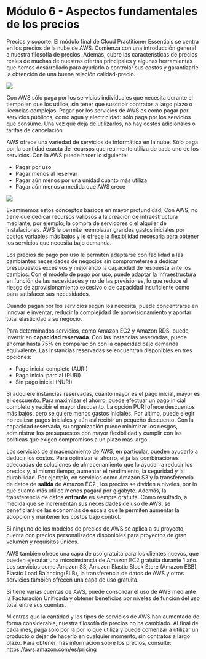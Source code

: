 # Módulo 6 - Aspectos fundamentales de los precios

Precios y soporte. El módulo final de Cloud Practitioner Essentials se centra en los precios de la nube de AWS. Comienza con una introducción general a nuestra filosofía de precios. Además, cubre las características de precios reales de muchas de nuestras ofertas principales y algunas herramientas que hemos desarrollado para ayudarlo a controlar sus costos y garantizarle la obtención de una buena relación calidad-precio.

![](https://i.imgur.com/so1OeCW.png)

Con AWS sólo paga por los servicios individuales que necesita durante el tiempo en que los utilice, sin tener que suscribir contratos a largo plazo o licencias complejas. Pagar por los servicios de AWS es como pagar por servicios públicos, como agua y electricidad: sólo paga por los servicios que consume. Una vez que deja de utilizarlos, no hay costos adicionales o tarifas de cancelación.

AWS ofrece una variedad de servicios de informática en la nube. Sólo paga por la cantidad exacta de recursos que realmente utiliza de cada uno de los servicios. Con la AWS puede hacer lo siguiente:

- Pagar por uso
- Pagar menos al reservar
- Pagar aún menos por una unidad cuanto más utiliza
- Pagar aún menos a medida que AWS crece

![](https://i.imgur.com/Bwq9eBA.png)

Examinemos estos conceptos básicos en mayor profundidad, Con AWS, no tiene que dedicar recursos valiosos a la creación de infraestructura mediante, por ejemplo, la compra de servidores o el alquiler de instalaciones. AWS le permite reemplazar grandes gastos iniciales por costos variables más bajos y le ofrece la flexibilidad necesaria para obtener los servicios que necesita bajo demanda.

Los precios de pago por uso le permiten adaptarse con facilidad a las cambiantes necesidades de negocios sin comprometerse a dedicar presupuestos excesivos y mejorando la capacidad de respuesta ante los cambios. Con el modelo de pago por uso, puede adaptar la infraestructura en función de las necesidades y no de las previsiones, lo que reduce el riesgo de aprovisionamiento excesivo o de capacidad insuficiente como para satisfacer sus necesidades.

Cuando pagan por los servicios según los necesita, puede concentrarse en innovar e inventar, reducir la complejidad de aprovisionamiento y aportar total elasticidad a su negocio.

Para determinados servicios, como Amazon EC2 y Amazon RDS, puede invertir en **capacidad reservada**. Con las instancias reservadas, puede ahorrar hasta 75% en comparación con la capacidad bajo demanda equivalente. Las instancias reservadas se encuentran disponibles en tres opciones: 

- Pago inicial completo (AURI)
- Pago inicial parcial (PURI) 
- Sin pago inicial (NURI)

Si adquiere instancias reservadas, cuanto mayor es el pago inicial, mayor es el descuento. Para maximizar el ahorro, puede efectuar un pago inicial completo y recibir el mayor descuento. La opción PURI ofrece descuentos más bajos, pero se quiere menos gastos iniciales. Por último, puede elegir no realizar pagos iniciales y aún así recibir un pequeño descuento. Con la capacidad reservada, su organización puede minimizar los riesgos, administrar los presupuestos con mayor flexibilidad y cumplir con las políticas que exigen compromisos a un plazo más largo.

Los servicios de almacenamiento de AWS, en particular, pueden ayudarlo a deducir los costos. Para optimizar el ahorro, elija las combinaciones adecuadas de soluciones de almacenamiento que lo ayudan a reducir los precios y, al mismo tiempo, aumentar el rendimiento, la seguridad y la durabilidad. Por ejemplo, en servicios como Amazon S3 y la transferencia de datos de **salida** de Amazon EC2 , los precios se dividen a niveles, por lo que cuanto más utilice menos pagará por gigabyte. Además, la transferencia de datos **entrante** es siempre gratuita. Cómo resultado, a medida que se  incrementan sus necesidades de uso de AWS, se beneficiará de las economías de escala que le permiten aumentar la adopción y mantener los costos bajo control.

Si ninguno de los modelos de precios de AWS se aplica a su proyecto, cuenta con precios personalizados disponibles para proyectos de gran volumen y requisitos únicos. 

AWS también ofrece una capa de uso gratuita para los clientes nuevos, que pueden ejecutar una microinstancia de Amazon EC2 gratuita durante 1 año. Los servicios como Amazon S3, Amazon Elastic Block Store (Amazon ESB), Elastic Load Balancing(ELB), la transferencia de datos de AWS y otros servicios también ofrecen una capa de uso gratuita.

Si tiene varias cuentas de AWS, puede consolidar el uso de AWS mediante la Facturación Unificada y obtener beneficios por niveles de función del uso total entre sus cuentas.

Mientras que la cantidad y los tipos de servicios de AWS han aumentado de forma considerable, nuestra filosofía de precios no ha cambiado. Al final de cada mes, paga sólo por la por lo que utiliza y puede comenzar a utilizar un producto o dejar de hacerlo en cualquier momento, sin contratos a largo plazo. Para obtener más información sobre los precios, consulte: https://aws.amazon.com/es/pricing 